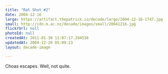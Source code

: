 ```yaml
---
title: "Rat Shot #2"
date: 2004-12-16
large: https://artifact.thepatrick.io/decade/large/2004-12-16-1747.jpg
small: http://cdn.m.ac.nz/decade/images/small/20041216.jpg
flickrUrl: null
photoId: null
createdAt: 2011-01-30 11:07:17.294536
updatedAt: 2004-12-20 05:09:23
layout: decade-image

---
```

Choas escapes. Well, not quite.
